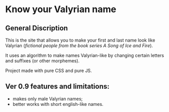 # Know your Valyrian name

## General Discription
This is the site that allows you to make your first and last name look like Valyrian (*fictional people from the book series A Song of Ice and Fire*). 

It uses an algorithm to make names Valyrian-like by changing certain letters and suffixes (or other morphemes).

Project made with pure CSS and pure JS.

## Ver 0.9 features and limitations:
- makes only male Valyrian names;
- better works with short english-like names.